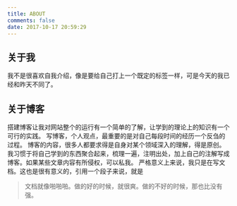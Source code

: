 ```yaml
---
title: ABOUT
comments: false
date: 2017-10-17 20:59:29
---
```

## 关于我
我不是很喜欢自我介绍，像是要给自己打上一个既定的标签一样，可是今天的我已经和昨天不同了。

## 关于博客
搭建博客让我对网站整个的运行有一个简单的了解，让学到的理论上的知识有一个可行的实践。
写博客，个人观点，最重要的是对自己每段时间的经历一个反刍的过程。
博客的内容，很多人都要求得是自身对某个领域深入的理解，得是原创。   我习惯于将自己学到的东西聚合起来，梳理一遍，注明出处，加上自己的注解写成博客。如果某些文章内容有所侵权，可以私我。
严格意义上来说，我只是在写文档。这也是很有意义的，引用一个段子来说，就是
> 文档就像啪啪啪。做的好的时候，就很爽。做的不好的时候，那也比没有强。